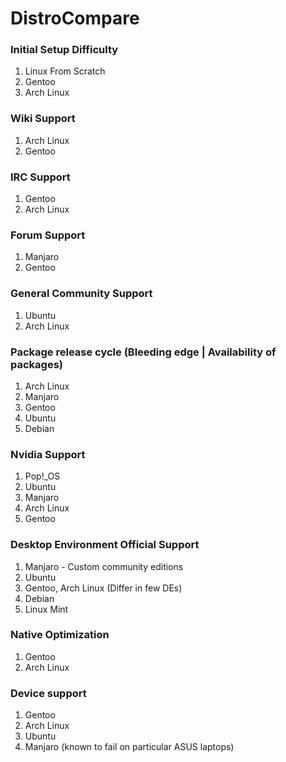 # DistroCompare

### Initial Setup Difficulty
1. Linux From Scratch
2. Gentoo
3. Arch Linux

### Wiki Support
1. Arch Linux
2. Gentoo

### IRC Support
1. Gentoo
2. Arch Linux

### Forum Support
1. Manjaro
2. Gentoo

### General Community Support
1. Ubuntu
2. Arch Linux

### Package release cycle (Bleeding edge | Availability of packages)
1. Arch Linux
2. Manjaro
3. Gentoo
4. Ubuntu
5. Debian

### Nvidia Support
1. Pop!_OS
2. Ubuntu
3. Manjaro
4. Arch Linux
5. Gentoo

### Desktop Environment Official Support
1. Manjaro - Custom community editions
2. Ubuntu
3. Gentoo, Arch Linux (Differ in few DEs)
4. Debian
5. Linux Mint

### Native Optimization
1. Gentoo
2. Arch Linux

### Device support
1. Gentoo
2. Arch Linux
3. Ubuntu
4. Manjaro (known to fail on particular ASUS laptops)
